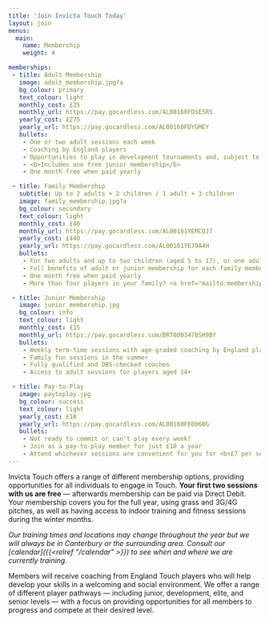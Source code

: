 ```yaml
---
title: 'Join Invicta Touch Today'
layout: join
menus:
  main:
    name: Membership
    weight: 4

memberships:
 - title: Adult Membership
   image: adult_membership.jpg?a
   bg_colour: primary
   text_colour: light
   monthly_cost: £25
   monthly_url: https://pay.gocardless.com/AL00160FDSE5RS
   yearly_cost: £275
   yearly_url: https://pay.gocardless.com/AL00160FDYGMEY
   bullets:
    - One or two adult sessions each week
    - Coaching by England players
    - Opportunities to play in development tournaments and, subject to selection, elite National Touch Series events
    - <b>Includes one free junior membership</b>
    - One month free when paid yearly

 - title: Family Membership
   subtitle: Up to 2 adults + 2 children / 1 adult + 3 children
   image: family_membership.jpg?a
   bg_colour: secondary
   text_colour: light
   monthly_cost: £40
   monthly_url: https://pay.gocardless.com/AL00161YEMCQJ7
   yearly_cost: £440
   yearly_url: https://pay.gocardless.com/AL00161YEJ9A4H
   bullets:
    - For two adults and up to two children (aged 5 to 17), or one adult and up to three children
    - Full benefits of adult or junior membership for each family member
    - One month free when paid yearly
    - More than four players in your family? <a href="mailto:membership@invictatouch.com" class="alert-link">Contact us</a> for a bespoke discounted package

 - title: Junior Membership
   image: junior_membership.jpg
   bg_colour: info
   text_colour: light
   monthly_cost: £15
   monthly_url: https://pay.gocardless.com/BRT000347BSH9BY
   bullets:
    - Weekly term-time sessions with age-graded coaching by England players
    - Family fun sessions in the summer
    - Fully qualified and DBS-checked coaches
    - Access to adult sessions for players aged 14+

 - title: Pay-to-Play
   image: paytoplay.jpg
   bg_colour: success
   text_colour: light
   yearly_cost: £10
   yearly_url: https://pay.gocardless.com/AL00160FE006BG
   bullets:
    - Not ready to commit or can't play every week?
    - Join as a pay-to-play member for just £10 a year
    - Attend whichever sessions are convenient for you for <b>£7 per session</b>
---
```


Invicta Touch offers a range of different membership options, providing
opportunities for all individuals to engage in Touch.
**Your first two sessions with us are free** &mdash; afterwards membership can be
paid via Direct Debit. Your membership covers you for the full year, using
grass and 3G/4G pitches, as well as having access to indoor training and
fitness sessions during the winter months.

*Our training times and locations may change throughout the year but we will
always be in Canterbury or the surrounding area. Consult our
[calendar]({{<relref "/calendar" >}}) to see when and where we are currently training.*

Members will receive coaching from England Touch players
who will help develop your skills in a welcoming and social environment.
We offer a range of different player pathways &mdash; including junior,
development, elite, and senior levels &mdash; with a focus on providing
opportunities for all members to progress and compete at their desired
level.
